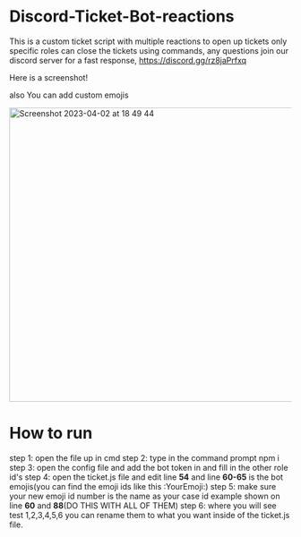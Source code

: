 # Discord-Ticket-Bot-reactions
This is a custom ticket script with multiple reactions to open up tickets only specific roles can close the tickets using commands, 
any questions join our discord server for a fast response,  https://discord.gg/rz8jaPrfxq 

Here is a screenshot!

also You can add custom emojis

<img width="526" alt="Screenshot 2023-04-02 at 18 49 44" src="https://user-images.githubusercontent.com/128427336/229370101-b236ac81-0515-459e-a107-d5b28b2186c2.png">


# How to run

step 1: open the file up in cmd 
step 2: type in the command prompt npm i
step 3: open the config file and add the bot token in and fill in the other role id's
step 4: open the ticket.js file and edit line **54** and line **60-65** is the bot emojis(you can find the emoji ids like this \:YourEmoji:)
step 5: make sure your new emoji id number is the name as your case id example shown on line **60** and **88**(DO THIS WITH ALL OF THEM)
step 6: where you will see test 1,2,3,4,5,6 you can rename them to what you want inside of the ticket.js file.
